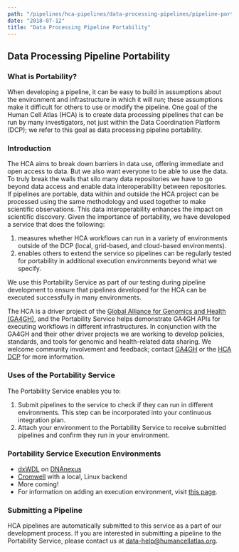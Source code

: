 ```yaml
---
path: "/pipelines/hca-pipelines/data-processing-pipelines/pipeline-portability"
date: "2018-07-12"
title: "Data Processing Pipeline Portability"
---
```


## Data Processing Pipeline Portability

### What is Portability?

When developing a pipeline, it can be easy to build in assumptions about the environment and infrastructure in which it will run; these assumptions make it difficult for others to use or modify the pipeline. One goal of the Human Cell Atlas (HCA) is to create data processing pipelines that can be run by many investigators, not just within the Data Coordination Platform (DCP); we refer to this goal as data processing pipeline portability.

### Introduction

The HCA aims to break down barriers in data use, offering immediate and open access to data. But we also want everyone to be able to use the data. To truly break the walls that silo many data repositories we have to go beyond data access and enable data interoperability between repositories. If pipelines are portable, data within and outside the HCA project can be processed using the same methodology and used together to make scientific observations. This data interoperability enhances the impact on scientific discovery.  Given the importance of portability, we have developed a service that does the following:

1. measures whether HCA workflows can run in a variety of environments outside of the DCP (local, grid-based, and cloud-based environments). 
2. enables others to extend the service so pipelines can be regularly tested for portability in additional execution environments beyond what we specify. 

We use this Portability Service as part of our testing during pipeline development to ensure that pipelines developed for the HCA can be executed successfully in many environments.

The HCA is a driver project of the [Global Alliance for Genomics and Health (GA4GH)](https://www.ga4gh.org/), and the Portability Service helps demonstrate GA4GH APIs for executing workflows in different infrastructures. In conjunction with the GA4GH and their other driver projects we are working to develop policies, standards, and tools for genomic and health-related data sharing. We welcome community involvement and feedback; contact [GA4GH](https://www.ga4gh.org/) or the [HCA DCP](mailto:data-help@humancellatlas.org) for more information.

### Uses of the Portability Service

The Portability Service enables you to:
1. Submit pipelines to the service to check if they can run in different environments. This step can be incorporated into your continuous integration plan.
2. Attach your environment to the Portability Service to receive submitted pipelines and confirm they run in your environment.

### Portability Service Execution Environments
* [dxWDL](https://github.com/dnanexus/dxWDL) on [DNAnexus](https://www.dnanexus.com/)
* [Cromwell](https://github.com/broadinstitute/cromwell) with a local, Linux backend
* More coming!
* For information on adding an execution environment, visit [this page](/pipelines/community-pipelines/processing-pipelines/adding-an-environment-to-the-portability-service).

### Submitting a Pipeline

HCA pipelines are automatically submitted to this service as a part of our development process. If you are interested in submitting a pipeline to the Portability Service, please contact us at data-help@humancellatlas.org.
